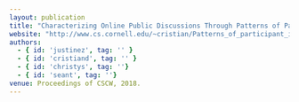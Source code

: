 ```yaml
---
layout: publication
title: "Characterizing Online Public Discussions Through Patterns of Participant Interactions"
website: "http://www.cs.cornell.edu/~cristian/Patterns_of_participant_interactions.html"
authors:
  - { id: 'justinez', tag: '' }
  - { id: 'cristiand', tag: '' }
  - { id: 'christys', tag: ''}
  - { id: 'seant', tag: ''}
venue: Proceedings of CSCW, 2018.
---
```

